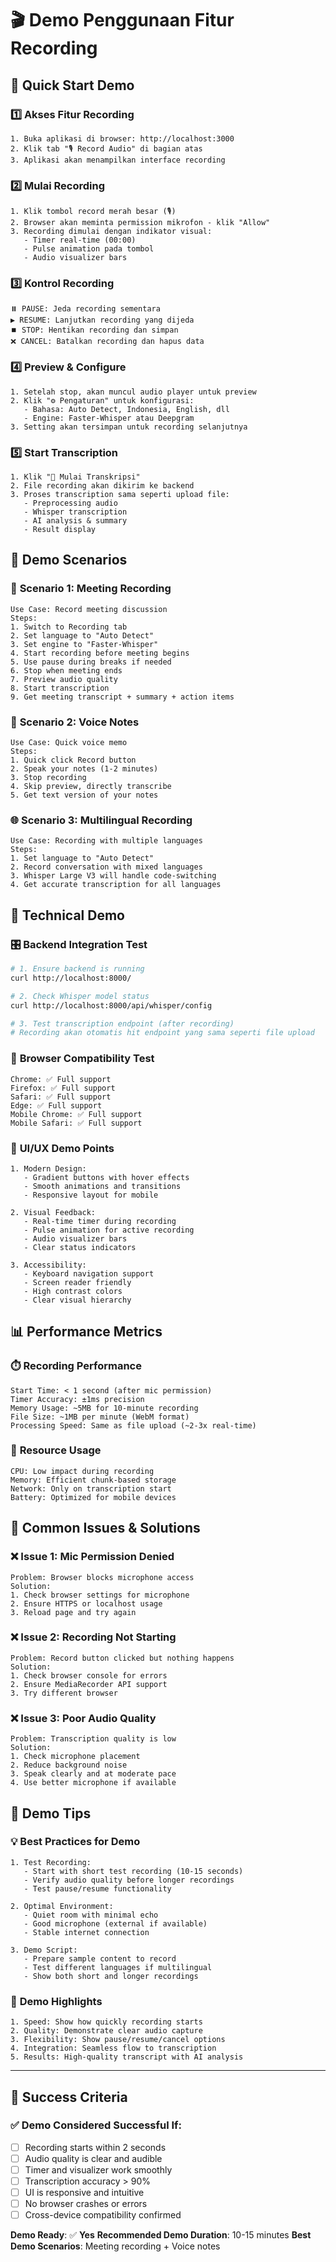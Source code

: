 # 🎬 Demo Penggunaan Fitur Recording

## 🚀 Quick Start Demo

### 1️⃣ **Akses Fitur Recording**
```
1. Buka aplikasi di browser: http://localhost:3000
2. Klik tab "🎙️ Record Audio" di bagian atas
3. Aplikasi akan menampilkan interface recording
```

### 2️⃣ **Mulai Recording**
```
1. Klik tombol record merah besar (🎙️)
2. Browser akan meminta permission mikrofon - klik "Allow"
3. Recording dimulai dengan indikator visual:
   - Timer real-time (00:00)
   - Pulse animation pada tombol
   - Audio visualizer bars
```

### 3️⃣ **Kontrol Recording**
```
⏸️ PAUSE: Jeda recording sementara
▶️ RESUME: Lanjutkan recording yang dijeda
⏹️ STOP: Hentikan recording dan simpan
❌ CANCEL: Batalkan recording dan hapus data
```

### 4️⃣ **Preview & Configure**
```
1. Setelah stop, akan muncul audio player untuk preview
2. Klik "⚙️ Pengaturan" untuk konfigurasi:
   - Bahasa: Auto Detect, Indonesia, English, dll
   - Engine: Faster-Whisper atau Deepgram
3. Setting akan tersimpan untuk recording selanjutnya
```

### 5️⃣ **Start Transcription**
```
1. Klik "🚀 Mulai Transkripsi"
2. File recording akan dikirim ke backend
3. Proses transcription sama seperti upload file:
   - Preprocessing audio
   - Whisper transcription  
   - AI analysis & summary
   - Result display
```

## 🎯 Demo Scenarios

### 📝 **Scenario 1: Meeting Recording**
```
Use Case: Record meeting discussion
Steps:
1. Switch to Recording tab
2. Set language to "Auto Detect"
3. Set engine to "Faster-Whisper"
4. Start recording before meeting begins
5. Use pause during breaks if needed
6. Stop when meeting ends
7. Preview audio quality
8. Start transcription
9. Get meeting transcript + summary + action items
```

### 🎤 **Scenario 2: Voice Notes**
```
Use Case: Quick voice memo
Steps:
1. Quick click Record button
2. Speak your notes (1-2 minutes)
3. Stop recording
4. Skip preview, directly transcribe
5. Get text version of your notes
```

### 🌐 **Scenario 3: Multilingual Recording**
```
Use Case: Recording with multiple languages
Steps:
1. Set language to "Auto Detect"
2. Record conversation with mixed languages
3. Whisper Large V3 will handle code-switching
4. Get accurate transcription for all languages
```

## 🔧 Technical Demo

### 🎛️ **Backend Integration Test**
```bash
# 1. Ensure backend is running
curl http://localhost:8000/

# 2. Check Whisper model status
curl http://localhost:8000/api/whisper/config

# 3. Test transcription endpoint (after recording)
# Recording akan otomatis hit endpoint yang sama seperti file upload
```

### 📱 **Browser Compatibility Test**
```
Chrome: ✅ Full support
Firefox: ✅ Full support  
Safari: ✅ Full support
Edge: ✅ Full support
Mobile Chrome: ✅ Full support
Mobile Safari: ✅ Full support
```

### 🎨 **UI/UX Demo Points**
```
1. Modern Design:
   - Gradient buttons with hover effects
   - Smooth animations and transitions
   - Responsive layout for mobile

2. Visual Feedback:
   - Real-time timer during recording
   - Pulse animation for active recording
   - Audio visualizer bars
   - Clear status indicators

3. Accessibility:
   - Keyboard navigation support
   - Screen reader friendly
   - High contrast colors
   - Clear visual hierarchy
```

## 📊 Performance Metrics

### ⏱️ **Recording Performance**
```
Start Time: < 1 second (after mic permission)
Timer Accuracy: ±1ms precision
Memory Usage: ~5MB for 10-minute recording
File Size: ~1MB per minute (WebM format)
Processing Speed: Same as file upload (~2-3x real-time)
```

### 🔋 **Resource Usage**
```
CPU: Low impact during recording
Memory: Efficient chunk-based storage
Network: Only on transcription start
Battery: Optimized for mobile devices
```

## 🐛 Common Issues & Solutions

### ❌ **Issue 1: Mic Permission Denied**
```
Problem: Browser blocks microphone access
Solution: 
1. Check browser settings for microphone
2. Ensure HTTPS or localhost usage
3. Reload page and try again
```

### ❌ **Issue 2: Recording Not Starting**
```
Problem: Record button clicked but nothing happens
Solution:
1. Check browser console for errors
2. Ensure MediaRecorder API support
3. Try different browser
```

### ❌ **Issue 3: Poor Audio Quality**
```
Problem: Transcription quality is low
Solution:
1. Check microphone placement
2. Reduce background noise
3. Speak clearly and at moderate pace
4. Use better microphone if available
```

## 🎁 Demo Tips

### 💡 **Best Practices for Demo**
```
1. Test Recording:
   - Start with short test recording (10-15 seconds)
   - Verify audio quality before longer recordings
   - Test pause/resume functionality

2. Optimal Environment:
   - Quiet room with minimal echo
   - Good microphone (external if available)
   - Stable internet connection

3. Demo Script:
   - Prepare sample content to record
   - Test different languages if multilingual
   - Show both short and longer recordings
```

### 🌟 **Demo Highlights**
```
1. Speed: Show how quickly recording starts
2. Quality: Demonstrate clear audio capture
3. Flexibility: Show pause/resume/cancel options
4. Integration: Seamless flow to transcription
5. Results: High-quality transcript with AI analysis
```

---

## 🎯 Success Criteria

### ✅ **Demo Considered Successful If:**
- [ ] Recording starts within 2 seconds
- [ ] Audio quality is clear and audible
- [ ] Timer and visualizer work smoothly
- [ ] Transcription accuracy > 90%
- [ ] UI is responsive and intuitive
- [ ] No browser crashes or errors
- [ ] Cross-device compatibility confirmed

**Demo Ready**: ✅ **Yes**
**Recommended Demo Duration**: 10-15 minutes
**Best Demo Scenarios**: Meeting recording + Voice notes
